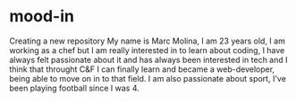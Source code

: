 # mood-in
Creating a new repository
My name is Marc Molina, I am 23 years old, I am working as a chef but I am really interested in to learn about coding, I have always felt passionate about it and has always been interested in tech and I think that throught C&F I can finally learn and became a web-developer, being able to move on in to that field. 
I am also passionate about sport, I've been playing football since I was 4.
